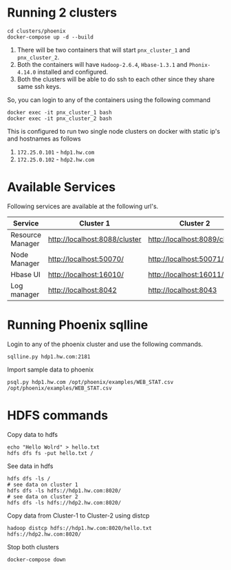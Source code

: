 # Running 2 clusters  

```
cd clusters/phoenix
docker-compose up -d --build
```
1. There will be two containers that will start `pnx_cluster_1` and `pnx_cluster_2`.
2. Both the containers will have `Hadoop-2.6.4`, `Hbase-1.3.1` and `Phonix-4.14.0` installed and configured.
3. Both the clusters will be able to do ssh to each other since they share same ssh keys.

So, you can login to any of the containers using the following command
```
docker exec -it pnx_cluster_1 bash
docker exec -it pnx_cluster_2 bash
```

This is configured to run two single node clusters on docker with static ip's and hostnames as follows
1. `172.25.0.101` - `hdp1.hw.com`
2. `172.25.0.102` - `hdp2.hw.com`


# Available Services
Following services are available at the following url's.

| Service | Cluster 1 | Cluster 2
| --- | --- | --- |
| Resource Manager | [http://localhost:8088/cluster](http://localhost:8088/cluster) | [http://localhost:8089/cluster](http://localhost:8089/cluster) |
| Node Manager | [http://localhost:50070/](http://localhost:50070/)|[http://localhost:50071/](http://localhost:50071/) |
| Hbase UI | [http://localhost:16010/](http://localhost:16010/)|[http://localhost:16011/](http://localhost:16011/) |
| Log manager | [http://localhost:8042](http://localhost:8042)|[http://localhost:8043](http://localhost:8043) |


# Running Phoenix sqlline
Login to any of the phoenix cluster and use the following commands.
  
```
sqlline.py hdp1.hw.com:2181
```


Import sample data to phoenix
```
psql.py hdp1.hw.com /opt/phoenix/examples/WEB_STAT.csv /opt/phoenix/examples/WEB_STAT.csv 
```

# HDFS commands
Copy data to hdfs
```
echo "Hello Wolrd" > hello.txt
hdfs dfs fs -put hello.txt /
```

See data in hdfs
```
hdfs dfs -ls /
# see data on cluster 1
hdfs dfs -ls hdfs://hdp1.hw.com:8020/ 
# see data on cluster 2
hdfs dfs -ls hdfs://hdp2.hw.com:8020/ 
```

Copy data from Cluster-1 to Cluster-2 using distcp
 ```
 hadoop distcp hdfs://hdp1.hw.com:8020/hello.txt hdfs://hdp2.hw.com:8020/
 ```
Stop both clusters
```
docker-compose down
```
